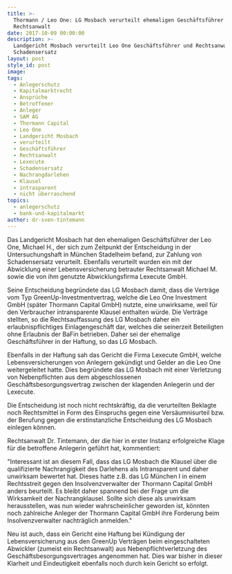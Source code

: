 ```yaml
---
title: >-
  Thormann / Leo One: LG Mosbach verurteilt ehemaligen Geschäftsführer und
  Rechtsanwalt
date: 2017-10-09 00:00:00
description: >-
  Landgericht Mosbach verurteilt Leo One Geschäftsführer und Rechtsanwalt zum
  Schadensersatz
layout: post
style_id: post
image:
tags:
  - Anlegerschutz
  - Kapitalmarktrecht
  - Ansprüche
  - Betroffener
  - Anleger
  - SAM AG
  - Thormann Capital
  - Leo One
  - Landgericht Mosbach
  - verurteilt
  - Geschäftsführer
  - Rechtsanwalt
  - Lexecute
  - Schadensersatz
  - Nachrangdarlehen
  - Klausel
  - intrasparent
  - nicht überraschend
topics:
  - anlegerschutz
  - bank-und-kapitalmarkt
author: dr-sven-tintemann
---
```



Das Landgericht Mosbach hat den ehemaligen Geschäftsführer der Leo One, Michael H., der sich zum Zeitpunkt der Entscheidung in der Untersuchungshaft in München Stadelheim befand, zur Zahlung von Schadensersatz verurteilt. Ebenfalls verurteilt wurden ein mit der Abwicklung einer Lebensversicherung betrauter Rechtsanwalt Michael M. sowie die von ihm genutzte Abwicklungsfirma Lexecute GmbH.

Seine Entscheidung begründete das LG Mosbach damit, dass die Verträge vom Typ GreenUp-Investmentvertrag, welche die Leo One Investment GmbH (später Thormann Capital GmbH) nutzte, eine unwirksame, weil für den Verbraucher intransparente Klausel enthalten würde. Die Verträge stellten, so die Rechtsauffassung des LG Mosbach daher ein erlaubnispflichtiges Einlagengeschäft dar, welches die seinerzeit Beteiligten ohne Erlaubnis der BaFin betrieben. Daher sei der ehemalige Geschäftsführer in der Haftung, so das LG Mosbach.

Ebenfalls in der Haftung sah das Gericht die Firma Lexecute GmbH, welche Lebensversicherungen von Anlegern gekündigt und Gelder an die Leo One weitergeleitet hatte. Dies begründete das LG Mosbach mit einer Verletzung von Nebenpflichten aus dem abgeschlossenen Geschäftsbesorgungsvertrag zwischen der klagenden Anlegerin und der Lexecute.

Die Entscheidung ist noch nicht rechtskräftig, da die verurteilten Beklagte noch Rechtsmittel in Form des Einspruchs gegen eine Versäumnisurteil bzw. der Berufung gegen die erstinstanzliche Entscheidung des LG Mosbach einlegen können.

Rechtsanwalt Dr. Tintemann, der die hier in erster Instanz erfolgreiche Klage für die betroffene Anlegerin geführt hat, kommentiert:

"Interessant ist an diesem Fall, dass das LG Mosbach die Klausel über die qualifizierte Nachrangigkeit des Darlehens als Intransparent und daher unwirksam bewertet hat. Dieses hatte z.B. das LG München I in einem Rechtsstreit gegen den Insolvenzverwalter der Thormann Capital GmbH anders beurteilt. Es bleibt daher spannend bei der Frage um die Wirksamkeit der Nachrangklausel. Sollte sich diese als unwirksam herausstellen, was nun wieder wahrscheinlicher geworden ist, könnten noch zahlreiche Anleger der Thormann Capital GmbH ihre Forderung beim Insolvenzverwalter nachträglich anmelden."

Neu ist auch, dass ein Gericht eine Haftung bei Kündigung der Lebensversicherung aus den GreenUp Verträgen beim eingeschalteten Abwickler (zumeist ein Rechtsanwalt) aus Nebenpflichtverletzung des Geschäftsbesorgungsvertrages angenommen hat. Dies war bisher in dieser Klarheit und Eindeutigkeit ebenfalls noch durch kein Gericht so erfolgt.
